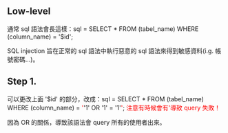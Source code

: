 Low-level
---
通常 sql 語法會長這樣：sql = SELECT * FROM (tabel_name) WHERE (column_name) = '$id';

SQL injection 旨在正常的 sql 語法中執行惡意的 sql 語法來得到敏感資料(i.g. 帳號密碼...)。

Step 1.
---

可以更改上面 '$id' 的部分，改成：sql = SELECT * FROM (tabel_name) WHERE (column_name) = <font color = "red">'</font>'1' OR '1' = '1'<font color = "red">'</font>; <font color = "red">注意有時候會有'導致 query 失敗！</font>

因為 OR 的關係，導致該語法會 query 所有的使用者出來。
